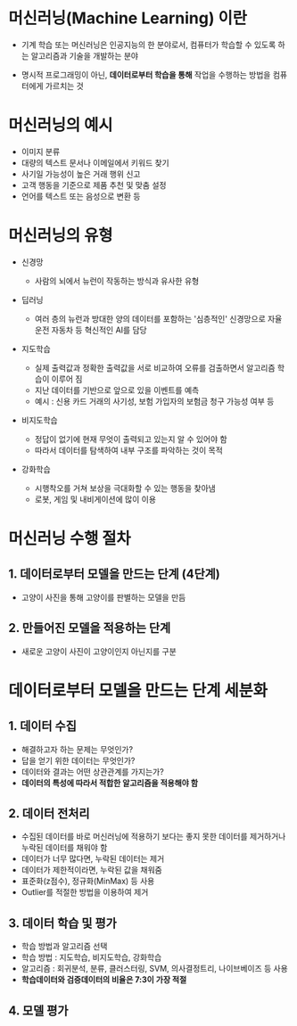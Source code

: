 # 머신러닝(Machine Learning) 이란
* 기계 학습 또는 머신러닝은 인공지능의 한 분야로서, 컴퓨터가 학습할 수 있도록 하는 알고리즘과 기술을 개발하는 분야

* 명시적 프로그래밍이 아닌, **데이터로부터 학습을 통해** 작업을 수행하는 방법을 컴퓨터에게 가르치는 것
   
# 머신러닝의 예시
* 이미지 분류
* 대량의 텍스트 문서나 이메일에서 키워드 찾기
* 사기일 가능성이 높은 거래 행위 신고
* 고객 행동을 기준으로 제품 추천 및 맞춤 설정
* 언어를 텍스트 또는 음성으로 변환 등
   
# 머신러닝의 유형
* 신경망
  * 사람의 뇌에서 뉴런이 작동하는 방식과 유사한 유형
  
* 딥러닝
  * 여러 층의 뉴런과 방대한 양의 데이터를 포함하는 '심층적인' 신경망으로 자율 운전 자동차 등 혁신적인 AI를 담당

* 지도학습
  * 실제 출력값과 정확한 출력값을 서로 비교하여 오류를 검출하면서 알고리즘 학습이 이루어 짐
  * 지난 데이터를 기반으로 앞으로 있을 이벤트를 예측
  * 예시 : 신용 카드 거래의 사기성, 보험 가입자의 보험금 청구 가능성 여부 등

* 비지도학습
  * 정답이 없기에 현재 무엇이 출력되고 있는지 알 수 있어야 함
  * 따라서 데이터를 탐색하여 내부 구조를 파악하는 것이 목적

* 강화학습
  * 시행착오를 거쳐 보상을 극대화할 수 있는 행동을 찾아냄
  * 로봇, 게임 및 내비게이션에 많이 이용
       
# 머신러닝 수행 절차
## 1. 데이터로부터 모델을 만드는 단계 (4단계)
   * 고양이 사진을 통해 고양이를 판별하는 모델을 만듬
   
## 2. 만들어진 모델을 적용하는 단계
   * 새로운 고양이 사진이 고양이인지 아닌지를 구분
   
# 데이터로부터 모델을 만드는 단계 세분화
## 1. 데이터 수집
   * 해결하고자 하는 문제는 무엇인가?
   * 답을 얻기 위한 데이터는 무엇인가?
   * 데이터와 결과는 어떤 상관관계를 가지는가?
   * **데이터의 특성에 따라서 적합한 알고리즘을 적용해야 함**
  
## 2. 데이터 전처리
   * 수집된 데이터를 바로 머신러닝에 적용하기 보다는 좋지 못한 데이터를 제거하거나 누락된 데이터를 채워야 함
   * 데이터가 너무 많다면, 누락된 데이터는 제거
   * 데이터가 제한적이라면, 누락된 값을 채워줌
   * 표준화(z점수), 정규화(MinMax) 등 사용
   * Outlier를 적절한 방법을 이용하여 제거
   
## 3. 데이터 학습 및 평가
   * 학습 방법과 알고리즘 선택
   * 학습 방법 : 지도학습, 비지도학습, 강화학습
   * 알고리즘 : 회귀분석, 분류, 클러스터링, SVM, 의사결정트리, 나이브베이즈 등 사용
   *  **학습데이터와 검증데이터의 비율은 7:3이 가장 적절**

## 4. 모델 평가

